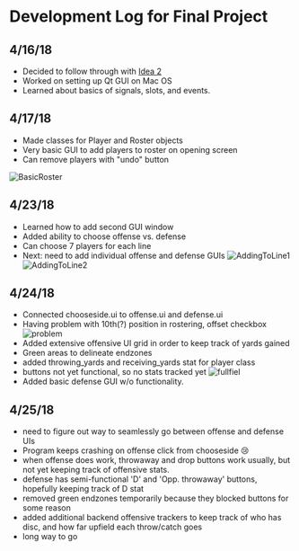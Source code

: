 # Development Log for Final Project
## 4/16/18
* Decided to follow through with [Idea 2](https://github.com/uiuc-sp18-cs126/final-project-rrout2/blob/master/PROPOSAL.md)
* Worked on setting up Qt GUI on Mac OS 
* Learned about basics of signals, slots, and events. 

## 4/17/18
* Made classes for Player and Roster objects
* Very basic GUI to add players to roster on opening screen
* Can remove players with "undo" button

![BasicRoster](https://raw.githubusercontent.com/uiuc-sp18-cs126/final-project-rrout2/master/screenshots/rostering1.png?token=Acz5q8Xqd-t8pSMErPh66kFdfHNTotWRks5a4AliwA%3D%3D)

## 4/23/18
* Learned how to add second GUI window
* Added ability to choose offense vs. defense
* Can choose 7 players for each line
* Next: need to add individual offense and defense GUIs
![AddingToLine1](https://raw.githubusercontent.com/uiuc-sp18-cs126/final-project-rrout2/master/screenshots/7online1.png?token=Acz5q3Z-QcVDmzOFCfhbKkV-S1ZLkvlGks5a6AyjwA%3D%3D)
![AddingToLine2](https://raw.githubusercontent.com/uiuc-sp18-cs126/final-project-rrout2/master/screenshots/7online2.png?token=Acz5q56csr0BbcLEGwr36KwG1A8xjptoks5a6AylwA%3D%3D)

## 4/24/18
* Connected chooseside.ui to offense.ui and defense.ui
* Having problem with 10th(?) position in rostering, offset checkbox
![problem](https://raw.githubusercontent.com/uiuc-sp18-cs126/final-project-rrout2/master/screenshots/problem_offset.png?token=Acz5q2AfxQfkzIrrtp_t1NSEySIfo67Qks5a6SdkwA%3D%3D)
* Added extensive offensive UI grid in order to keep track of yards gained
* Green areas to delineate endzones
* added throwing_yards and receiving_yards stat for player class
* buttons not yet functional, so no stats tracked yet
![fullfiel](https://raw.githubusercontent.com/uiuc-sp18-cs126/final-project-rrout2/master/screenshots/fullfieldO.png?token=Acz5q6L1cUDUtEaQjQsB9Cv8irfibqYnks5a6W8twA%3D%3D)
* Added basic defense GUI w/o functionality.

## 4/25/18
* need to figure out way to seamlessly go between offense and defense UIs
* Program keeps crashing on offense click from chooseside 😢
* when offense does work, throwaway and drop buttons work usually, but not yet keeping track of offensive stats. 
* defense has semi-functional 'D' and 'Opp. throwaway' buttons, hopefully keeping track of D stat
* removed green endzones temporarily because they blocked buttons for some reason
* added additional backend offensive trackers to keep track of who has disc, and how far upfield each throw/catch goes
* long way to go